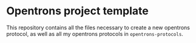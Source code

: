 # Opentrons project template

This repository contains all the files necessary to create a new opentrons protocol, as well as all my opentrons protocols in `opentrons-protocols`.
